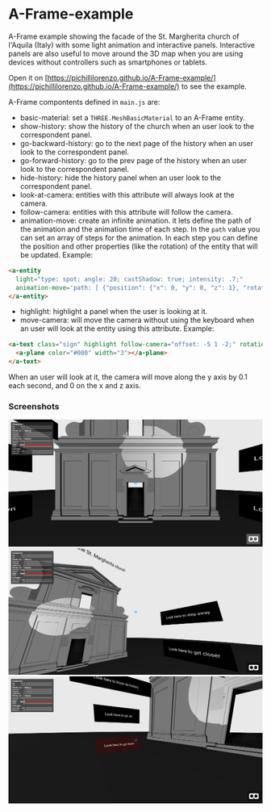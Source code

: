 # A-Frame-example

A-Frame example showing the facade of the St. Margherita church of l'Aquila (Italy) with some light animation and interactive panels.
Interactive panels are also useful to move around the 3D map when you are using devices without controllers such as smartphones or tablets.

Open it on [https://pichillilorenzo.github.io/A-Frame-example/](https://pichillilorenzo.github.io/A-Frame-example/) to see the example.

A-Frame compontents defined in `main.js` are:
- basic-material: set a `THREE.MeshBasicMaterial` to an A-Frame entity.
- show-history: show the history of the church when an user look to the correspondent panel.
- go-backward-history: go to the next page of the history when an user look to the correspondent panel.
- go-forward-history: go to the prev page of the history when an user look to the correspondent panel.
- hide-history: hide the history panel when an user look to the correspondent panel.
- look-at-camera: entities with this attribute will always look at the camera.
- follow-camera: entities with this attribute will follow the camera.
- animation-move: create an infinite animation. it lets define the path of the animation and the animation time of each step. In the `path` value you can set an array of steps for the animation. In each step you can define the position and other properties (like the rotation) of the entity that will be updated. Example:
```html
<a-entity 
  light="type: spot; angle: 20; castShadow: true; intensity: .7;" 
  animation-move='path: [ {"position": {"x": 0, "y": 0, "z": 1}, "rotation": {"x": 35, "y": -15, "z": 1}}, {"position": {"x": -10, "y": 0, "z": 1}, "rotation": {"x": 35, "y": -35, "z": 0}}, {"position": {"x": -10, "y": 25, "z": 1.5}, "rotation": {"x": -35, "y": -25, "z": 1}}, {"position": {"x": 10, "y": 25, "z": 1.5}, "rotation": {"x": -35, "y": 30, "z": 1}}, {"position": {"x": 10, "y": 0  , "z": 1}, "rotation": {"x": 30, "y": 35, "z": 1}} ]; animationStepTime: 3000'>
</a-entity>
```
- highlight: highlight a panel when the user is looking at it.
- move-camera: will move the camera without using the keyboard when an user will look at the entity using this attribute. Example:
```html
<a-text class="sign" highlight follow-camera="offset: -5 1 -2;" rotation="0 80 0" value="Look here to go up" move-camera="position: 0 0.1 0;" align="center">
  <a-plane color="#000" width="3"></a-plane>
</a-text>
```
When an user will look at it, the camera will move along the y axis by 0.1 each second, and 0 on the x and z axis.

### Screenshots
![](./images/screenshot_1.png)
![](./images/screenshot_2.png)
![](./images/screenshot_3.png)